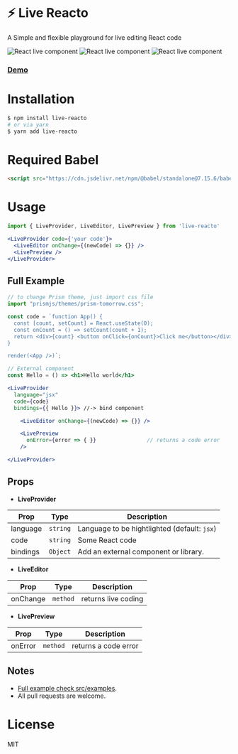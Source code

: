 # ⚡️ Live Reacto  
A Simple and flexible playground for live editing React code

![React live component](https://badgen.net/bundlephobia/dependency-count/live-reacto) ![React live component](https://badgen.net/npm/v/live-reacto) ![React live component](https://badgen.net/npm/dt/live-reacto) 

### [Demo](https://live-react-component.netlify.app)

# Installation
```bash
$ npm install live-reacto
# or via yarn 
$ yarn add live-reacto
```

# Required Babel
```html
<script src="https://cdn.jsdelivr.net/npm/@babel/standalone@7.15.6/babel.min.js"></script>
```

# Usage
```jsx
import { LiveProvider, LiveEditor, LivePreview } from 'live-reacto'

<LiveProvider code={'your code'}>
  <LiveEditor onChange={(newCode) => {}} />
  <LivePreview />
</LiveProvider>
```

## Full Example
```jsx
// to change Prism theme, just import css file
import "prismjs/themes/prism-tomorrow.css";

const code = `function App() {
  const [count, setCount] = React.useState(0);
  const onCount = () => setCount(count + 1);
  return <div>{count} <button onClick={onCount}>Click me</button></div>
}

render(<App />)`;

// External component
const Hello = () => <h1>Hello world</h1>

<LiveProvider
  language="jsx" 
  code={code}
  bindings={{ Hello }}> //-> bind component

    <LiveEditor onChange={(newCode) => {}} />

    <LivePreview
      onError={error => { }}                // returns a code error
    />

</LiveProvider>
```

## Props

- **LiveProvider**

| Prop         | Type                     | Description                                  |
|--------------|--------------------------|----------------------------------------------|
|language      | `string`                 | Language to be hightlighted (default: `jsx`) |
|code          | `string`                 | Some React code                              |
|bindings      | `Object`                 | Add an external component or library.        |

- **LiveEditor**

| Prop     | Type          | Description                                  |
|----------|---------------|----------------------------------------------|
|onChange  | `method`      | returns live coding            |

- **LivePreview**

| Prop       | Type         | Description                      |
|------------|--------------|----------------------------------|
|onError     | `method`     | returns a code error             |

## Notes
- [Full example check src/examples](src/examples).
- All pull requests are welcome.

# License
MIT